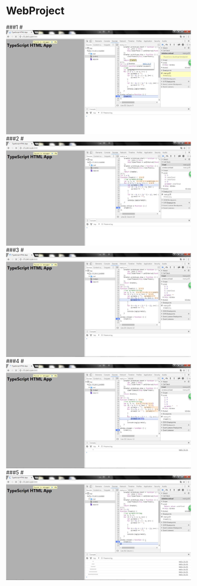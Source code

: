 # WebProject
###1
#![](https://github.com/FrzenSnake/WebProject/blob/master/1.jpg)
###2
#![](https://github.com/FrzenSnake/WebProject/blob/master/2.jpg)
###3
#![](https://github.com/FrzenSnake/WebProject/blob/master/3.jpg)
###4
#![](https://github.com/FrzenSnake/WebProject/blob/master/4.jpg)
###5
#![](https://github.com/FrzenSnake/WebProject/blob/master/5.jpg)

